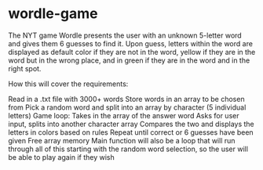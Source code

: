 # wordle-game
 
The NYT game Wordle presents the user with an unknown 5-letter word and gives them 6 guesses to find it. Upon guess, letters within the word are displayed as default color if they are not in the word, yellow if they are in the word but in the wrong place, and in green if they are in the word and in the right spot.

How this will cover the requirements:

Read in a .txt file with 3000+ words
Store words in an array to be chosen from
Pick a random word and split into an array by character (5 individual letters)
Game loop:
Takes in the array of the answer word
Asks for user input, splits into another character array
Compares the two and displays the letters in colors based on rules
Repeat until correct or 6 guesses have been given
Free array memory
Main function will also be a loop that will run through all of this starting with the random word selection, so the user will be able to play again if they wish